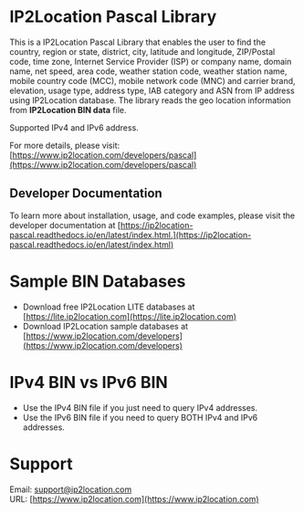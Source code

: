 # IP2Location Pascal Library

This is a IP2Location Pascal Library that enables the user to find the country, region or state, district, city, latitude and longitude, ZIP/Postal code, time zone, Internet Service Provider (ISP) or company name, domain name, net speed, area code, weather station code, weather station name, mobile country code (MCC), mobile network code (MNC) and carrier brand, elevation, usage type, address type, IAB category and ASN from IP address using IP2Location database. The library reads the geo location information from **IP2Location BIN data** file.

Supported IPv4 and IPv6 address.

For more details, please visit:
[https://www.ip2location.com/developers/pascal](https://www.ip2location.com/developers/pascal)

## Developer Documentation
To learn more about installation, usage, and code examples, please visit the developer documentation at [https://ip2location-pascal.readthedocs.io/en/latest/index.html.](https://ip2location-pascal.readthedocs.io/en/latest/index.html)

# Sample BIN Databases
* Download free IP2Location LITE databases at [https://lite.ip2location.com](https://lite.ip2location.com)
* Download IP2Location sample databases at [https://www.ip2location.com/developers](https://www.ip2location.com/developers)

# IPv4 BIN vs IPv6 BIN
* Use the IPv4 BIN file if you just need to query IPv4 addresses.
* Use the IPv6 BIN file if you need to query BOTH IPv4 and IPv6 addresses.

# Support
Email: support@ip2location.com  
URL: [https://www.ip2location.com](https://www.ip2location.com)
